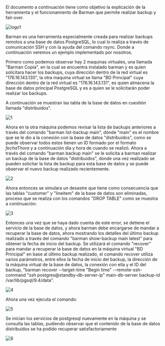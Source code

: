 El documento a continuación tiene como objetivo la explicación de la herramienta y el funcionamiento de Barman
que permite realizar backup y fail-over.

![logo1](https://user-images.githubusercontent.com/22055735/33243504-4c28be7c-d2c6-11e7-9f0e-3e5a23ff6b35.png)

Barman es una herramienta especialmente creada para realizar backups remotos a una base de datos PostgreSQL,
lo cual lo realiza a través de comunicación SSH y con la ayuda del comando rsync. Donde a continuación veremos
un ejemplo implementado por nosotros.

Primero como podemos observar hay 2 maquinas virtuales, una llamada "Barman Copia", en la cual se encuentra
instalado barman y es quien solicitara hacer los backups, cuya dirección dentro de la red virtual es
"176.16.143.130", la otra maquina virtual se llama "BD Principal" cuya dirección dentro de la red virtual es
"176.16.143.131", es quien almacena la base de datos principal PostgreSQL y es a quien se le solicitarán
poder realizar los backups.

A continuación se muestran las tabla de la base de datos en cuestión llamada "distribuidos".

![1](https://user-images.githubusercontent.com/22055735/33243458-7bfef568-d2c5-11e7-9c41-df4d6db25008.png)

Ahora en la otra máquina podemos revisar la lista de backups anteriores a través del comando
"barman list-backup main", dónde "main" es el nombre que se le dio a la conexión con la base de
datos "distribuidos", como se puede observar todos estos tienen un ID formado por el formato
*fecha*T*hora* y a continuación día y hora de cuando se realizó. Ahora a través del
comando "barman backup main" se le solicita a barman realizar un backup de la base de datos "distribuidos",
donde una vez realizado se pueden solicitar la lista de backup para esta base de datos y se puede observar
el nuevo backup realizado recientemente.

![2](https://user-images.githubusercontent.com/22055735/33243459-7c2eb212-d2c5-11e7-92c6-7d61429426c8.png)

Ahora entonces se simulara un desastre que tiene como consecuencia que las tablas "customer" y "lineitem" de la
base de datos son eliminadas, proceso que se realiza con los comandos "DROP TABLE" como se muestra a continuación:

![3](https://user-images.githubusercontent.com/22055735/33243460-7c50e51c-d2c5-11e7-891e-e8322fa62d63.png)

Entonces una vez que se haya dado cuenta de este error, se detiene el servicio de la base de datos, y ahora
barman debe encargarse de mandar a recuperar la base de datos, ahora mostrando los detalles del último backup
realizado a través del comando "barman show-backup main latest" para obtener la fecha de inicio del backup.
Se utilizará el comando "recover" para mandar a recuperar la base de datos en la máquina virtual
"BD Principal" en base al último backup realizado, el comando recover utiliza varios parámetros, entre ellos
la fecha de inicio del backup, la dirección de la máquina virtual de la base de datos, la conexión con ella
y el ID del backup, "barman recover --target-time "Begin time"  --remote-ssh-command
"ssh postgres@standby-db-server-ip"   main-db-server   backup-id   /var/lib/pgsql/9.4/data".

![4](https://user-images.githubusercontent.com/22055735/33243461-7c6fb104-d2c5-11e7-9ea9-dc565b92e73f.png)

Ahora una vez ejecuta el comando:

![5](https://user-images.githubusercontent.com/22055735/33243462-7c8eeba0-d2c5-11e7-8aa1-797b17623b76.png)

Se inician los servicios de postgresql nuevamente en la máquina y se consulta las tablas, pudiendo observar que
el contenido de la base de datos distribuidos se ha podido recuperar satisfactoriamente

![6](https://user-images.githubusercontent.com/22055735/33243463-7cada978-d2c5-11e7-9e36-ca47b5207378.png)

